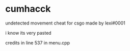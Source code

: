 # cumhacck
undetected movement cheat for csgo made by lexi#0001

i know its very pasted

credits in line 537 in menu.cpp
